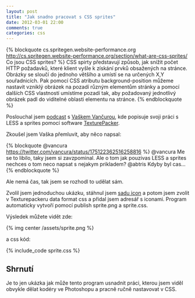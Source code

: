 ```yaml
---
layout: post
title: "Jak snadno pracovat s CSS sprites"
date: 2012-03-01 22:00
comments: true
categories: css
---
```



{% blockquote cs.spritegen.website-performance.org http://cs.spritegen.website-performance.org/section/what-are-css-sprites/ Co jsou CSS sprites? %}
CSS spirty představují způsob, jak snížit počet HTTP požadavků, které klient vyšle k získání prvků obsažených na stránce. Obrázky se sloučí do jednoho většího a umístí se na určených X,Y souřadnicích. Pak pomocí CSS atributu background-position můžeme nastavit vzniklý obrázek na pozadí různým elementům stránky a pomocí dalších CSS vlastností umístíme pozadí tak, aby požadovaný jednotlivý obrázek padl do viditelné oblasti elementu na stránce.
{% endblockquote %}

<!--more-->

Poslouchal jsem [podcast](http://official.fm/tracks/352028) s [Vaškem Vančurou](http://vaclav.vancura.org), kde popisuje svoji práci s LESS a sprites pomocí software [TexturePacker](http://www.texturepacker.com/).

Zkoušel jsem Vaška přemluvit, aby něco napsal:

{% blockquote @vancura https://twitter.com/vancura/status/175122362516258816 %}
@vancura Me se to libilo, taky jsem si zavzpominal. Ale o tom jak pouzivas LESS a sprites nechces o tom neco napsat s nejakym prikladem?
@abtris Kdyby byl cas…
{% endblockquote %}

Ale nemá čas, tak jsem se rozhodl to udělat sám.

Zvolil jsem jednoduchou ukázku, stáhnul jsem [sadu icon](http://wefunction.com/2008/07/function-free-icon-set/) a potom jsem zvolit v Texturepackeru data format css a přidal jsem adresář s iconami. Program automaticky vytvoří pomocí publish sprite.png a sprite.css.

Výsledek můžete vidět zde:

{% img center /assets/sprite.png %}

a css kód:

{% include_code sprite.css %}

## Shrnutí

Je to jen ukázka jak může tento program usnadnit práci, kterou jsem viděl obvykle dělat kodéry ve Photoshopu a pracně ručně nastavovat v CSS.

